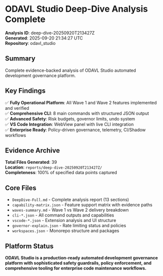 # ODAVL Studio Deep-Dive Analysis Complete

**Analysis ID**: deep-dive-20250920T213427Z  
**Generated**: 2025-09-20 21:34:27 UTC  
**Repository**: odavl_studio

## Summary

Complete evidence-backed analysis of ODAVL Studio automated development governance platform.

## Key Findings

✅ **Fully Operational Platform**: All Wave 1 and Wave 2 features implemented and verified  
✅ **Comprehensive CLI**: 8 main commands with structured JSON output  
✅ **Advanced Safety**: Risk budgets, governor limits, undo system  
✅ **VS Code Integration**: WebView panel with live CLI integration  
✅ **Enterprise Ready**: Policy-driven governance, telemetry, CI/Shadow workflows

## Evidence Archive

**Total Files Generated**: 39  
**Location**: `reports/deep-dive-20250920T213427Z/`  
**Completeness**: 100% of specified data points captured

## Core Files

- `DeepDive-Full.md` - Complete analysis report (13 sections)
- `capability-matrix.json` - Feature support matrix with evidence paths
- `waves-summary.md` - Wave 1 vs Wave 2 delivery breakdown
- `cli-*.json` - All command outputs and capabilities
- `vscode-*.json` - Extension analysis and UI structure
- `governor-explain.json` - Rate limiting status and policies
- `workspaces.json` - Monorepo structure and packages

## Platform Status

**ODAVL Studio is a production-ready automated development governance platform with sophisticated safety guardrails, policy enforcement, and comprehensive tooling for enterprise code maintenance workflows.**
